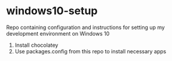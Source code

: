# windows10-setup

Repo containing configuration and instructions for setting up my development environment on Windows 10

1. Install chocolatey
2. Use packages.config from this repo to install necessary apps
